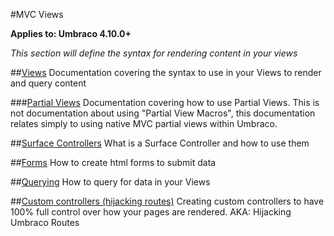 #MVC Views

**Applies to: Umbraco 4.10.0+**

_This section will define the syntax for rendering content in your views_ 

##[Views](views.md)
Documentation covering the syntax to use in your Views to render and query content

###[Partial Views](partial-views.md)
Documentation covering how to use Partial Views. This is not documentation about using "Partial View Macros", this documentation relates simply to using native MVC partial views within Umbraco.

##[Surface Controllers](surface-controllers.md)
What is a Surface Controller and how to use them

##[Forms](forms.md)
How to create html forms to submit data

##[Querying](querying.md)
How to query for data in your Views

##[Custom controllers (hijacking routes)](custom-controllers.md)
Creating custom controllers to have 100% full control over how your pages are rendered. AKA: Hijacking Umbraco Routes